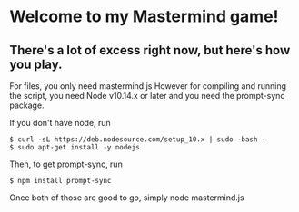# Welcome to my Mastermind game!

## There's a lot of excess right now, but here's how you play.

For files, you only need mastermind.js
However for compiling and running the script, you need Node v10.14.x or later
and you need the prompt-sync package.

If you don't have node, run
```
$ curl -sL https://deb.nodesource.com/setup_10.x | sudo -bash -
$ sudo apt-get install -y nodejs
```

Then, to get prompt-sync, run
```
$ npm install prompt-sync
```
Once both of those are good to go, simply node mastermind.js
